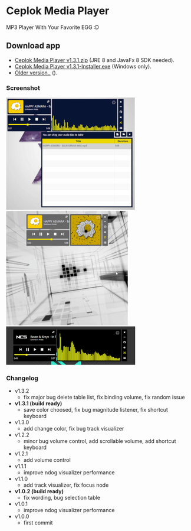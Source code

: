 # Ceplok Media Player
 MP3 Player With Your Favorite EGG :D

## Download app
  - [Ceplok Media Player v1.3.1.zip](https://github.com/rizalmf/Ceplok-Player/raw/filerepo/out/Ceplok%20Media%20PlayerV1.3.1.zip) (JRE 8 and JavaFx 8 SDK needed).
  - [Ceplok Media Player v1.3.1-Installer.exe](https://github.com/rizalmf/Ceplok-Player/raw/filerepo/out/Ceplok%20Media%20PlayerV1.3.1-Installer.exe) (Windows only).
  - [Older version..](https://github.com/rizalmf/Ceplok-Player/tree/filerepo/out) ().

### Screenshot
![1](1.gif)
![3](3.gif)
![2](2.gif)

### Changelog
- v1.3.2
   - fix major bug delete table list, fix binding volume, fix random issue
- **v1.3.1 (build ready)**
   - save color choosed, fix bug magnitude listener, fix shortcut keyboard
- v1.3.0
   - add change color, fix bug track visualizer
- v1.2.2
   - minor bug volume control, add scrollable volume, add shortcut keyboard
- v1.2.1
   - add volume control
- v1.1.1
   - improve ndog visualizer performance
- v1.1.0
   - add track visualizer, fix focus node
- **v1.0.2 (build ready)**
   - fix wording, bug selection table
- v1.0.1
   - improve ndog visualizer performance
- v1.0.0
   - first commit
